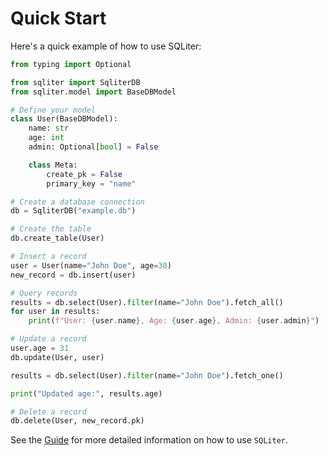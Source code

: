 # Quick Start

Here's a quick example of how to use SQLiter:

```python
from typing import Optional

from sqliter import SqliterDB
from sqliter.model import BaseDBModel

# Define your model
class User(BaseDBModel):
    name: str
    age: int
    admin: Optional[bool] = False

    class Meta:
        create_pk = False
        primary_key = "name"

# Create a database connection
db = SqliterDB("example.db")

# Create the table
db.create_table(User)

# Insert a record
user = User(name="John Doe", age=30)
new_record = db.insert(user)

# Query records
results = db.select(User).filter(name="John Doe").fetch_all()
for user in results:
    print(f"User: {user.name}, Age: {user.age}, Admin: {user.admin}")

# Update a record
user.age = 31
db.update(User, user)

results = db.select(User).filter(name="John Doe").fetch_one()

print("Updated age:", results.age)

# Delete a record
db.delete(User, new_record.pk)
```

See the [Guide](guide/guide.md) for more detailed information on how to use `SQLiter`.
